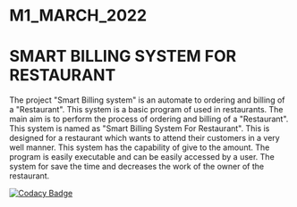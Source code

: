 # M1_MARCH_2022
# SMART BILLING SYSTEM FOR RESTAURANT
The project "Smart Billing system" is an automate to ordering and billing of a "Restaurant". This system is a basic program of used in restaurants. The main aim is to perform the process of ordering and billing of a "Restaurant". This system is named as "Smart Billing System For Restaurant". This is designed for a restaurant which wants to attend their customers in a very well manner. This system has the capability of give to the amount. The program is easily executable and can be easily accessed by a user. The system for save the time and decreases the work of the owner of the restaurant.

[![Codacy Badge](https://app.codacy.com/project/badge/Grade/0e981c4af2414905bf9398ffe44db6bc)](https://www.codacy.com/gh/Sathyapriyak4744/M1_MARCH_2022/dashboard?utm_source=github.com&amp;utm_medium=referral&amp;utm_content=Sathyapriyak4744/M1_MARCH_2022&amp;utm_campaign=Badge_Grade)
